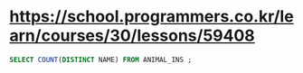 # https://school.programmers.co.kr/learn/courses/30/lessons/59408

```sql
SELECT COUNT(DISTINCT NAME) FROM ANIMAL_INS ;
```